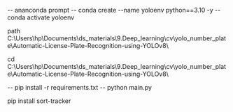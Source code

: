 -- ananconda prompt
-- conda create --name  yoloenv    python==3.10 -y
-- conda activate yoloenv

path 
C:\Users\hp\Documents\ds_materials\9.Deep_learning\cv\yolo_number_plate\Automatic-License-Plate-Recognition-using-YOLOv8\

cd C:\Users\hp\Documents\ds_materials\9.Deep_learning\cv\yolo_number_plate\Automatic-License-Plate-Recognition-using-YOLOv8\


-- pip install -r requirements.txt
-- python main.py


pip install sort-tracker
